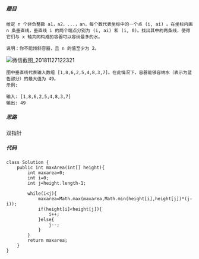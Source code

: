 ##### 题目

```
给定 n 个非负整数 a1，a2，...，an，每个数代表坐标中的一个点 (i, ai) 。在坐标内画 n 条垂直线，垂直线 i 的两个端点分别为 (i, ai) 和 (i, 0)。找出其中的两条线，使得它们与 x 轴共同构成的容器可以容纳最多的水。

说明：你不能倾斜容器，且 n 的值至少为 2。
```
![微信截图_20181127122321](2DF0C29B574D4A30BFAB06ABDF185FA9)
```
图中垂直线代表输入数组 [1,8,6,2,5,4,8,3,7]。在此情况下，容器能够容纳水（表示为蓝色部分）的最大值为 49。
示例:

输入: [1,8,6,2,5,4,8,3,7]
输出: 49
```
##### 思路
双指针

##### 代码

```
class Solution {
    public int maxArea(int[] height){
        int maxarea=0;
        int i=0;
        int j=height.length-1;
        
        while(i<j){
            maxarea=Math.max(maxarea,Math.min(height[i],height[j])*(j-i));
            if(height[i]<height[j]){
                i++;
            }else{
                j--;
            }
        }
        return maxarea;
    }
}
```
